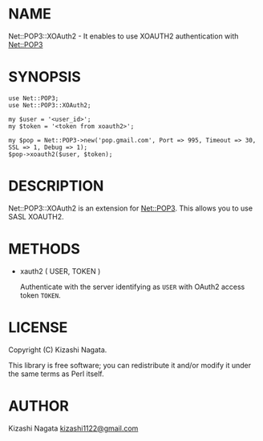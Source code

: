 # NAME

Net::POP3::XOAuth2 - It enables to use XOAUTH2 authentication with [Net::POP3](https://metacpan.org/pod/Net::POP3)

# SYNOPSIS

    use Net::POP3;
    use Net::POP3::XOAuth2;

    my $user = '<user_id>';
    my $token = '<token from xoauth2>';

    my $pop = Net::POP3->new('pop.gmail.com', Port => 995, Timeout => 30, SSL => 1, Debug => 1);
    $pop->xoauth2($user, $token);

# DESCRIPTION

Net::POP3::XOAuth2 is an extension for [Net::POP3](https://metacpan.org/pod/Net::POP3). This allows you to use SASL XOAUTH2.

# METHODS

- xauth2 ( USER, TOKEN )

    Authenticate with the server identifying as `USER` with OAuth2 access token `TOKEN`.

# LICENSE

Copyright (C) Kizashi Nagata.

This library is free software; you can redistribute it and/or modify
it under the same terms as Perl itself.

# AUTHOR

Kizashi Nagata <kizashi1122@gmail.com>

